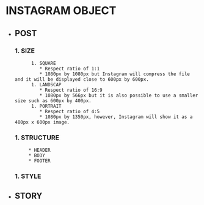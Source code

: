 # INSTAGRAM OBJECT
  * ## POST
       ### 1. SIZE
              1. SQUARE
                 * Respect ratio of 1:1
                 * 1080px by 1080px but Instagram will compress the file and it will be displayed close to 600px by 600px.
              1. LANDSCAP
                 * Respect ratio of 16:9
                 * 1080px by 566px but it is also possible to use a smaller size such as 600px by 400px.
              1. PORTRAIT
                 * Respect ratio of 4:5
                 * 1080px by 1350px, however, Instagram will show it as a 480px x 600px image.
      ### 1. STRUCTURE
             * HEADER
             * BODY
             * FOOTER
      ### 1. STYLE
  * ## STORY
  
